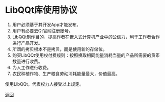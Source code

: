 # LibQQt库使用协议  

1. 用户必须基于其开发App才能发布。  
2. 用户有必要去Qt官网注册账号。  
3. LibQQt制作目的，提高作者在嵌入式计算机产业中的公信力，利于工作者合作进行产品开发。  
4. 所谓的拷贝根本不是拷贝，而是使用新的存储位。  
5. 购买LibQQt使用权付费规则：按照换取相同能量消耗当量的产品所需要的货币数量进行收费。  
7. 为人工作进行收费。  
6. 农民种植作物、生产粮食劳动消耗能量最大，价值最高。  

使用LibQQt，代表权力人接受以上规定。  

[返回](.)   
